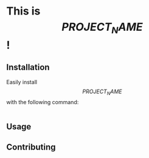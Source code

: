 # This is $$PROJECT_NAME$$!

## Installation
Easily install $$PROJECT_NAME$$ with the following command:
```

```

## Usage

## Contributing
